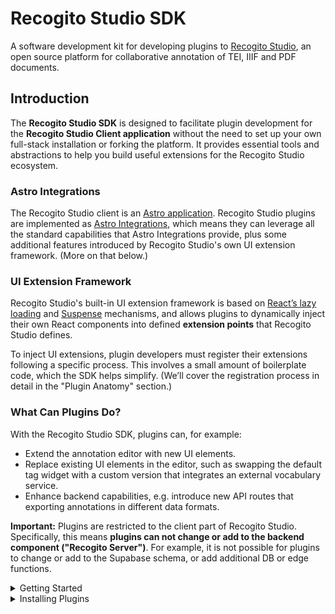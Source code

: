 # Recogito Studio SDK

A software development kit for developing plugins to [Recogito Studio](https://recogitostudio.org/), an open source platform for collaborative annotation of TEI, IIIF and PDF documents.

## Introduction

The __Recogito Studio SDK__ is designed to facilitate plugin development for the __Recogito Studio Client application__ without the need to set up your own full-stack installation or forking the platform. It provides essential tools and abstractions to help you build useful extensions for the Recogito Studio ecosystem.

### Astro Integrations

The Recogito Studio client is an [Astro application](https://astro.build/). Recogito Studio plugins are implemented as [Astro Integrations](https://docs.astro.build/en/guides/integrations-guide/), which means they can leverage all the standard capabilities that Astro Integrations provide, plus some additional features introduced by Recogito Studio's own UI extension framework. (More on that below.)

### UI Extension Framework

Recogito Studio's built-in UI extension framework is based on [React’s lazy loading](https://react.dev/reference/react/lazy) and [Suspense](https://react.dev/reference/react/Suspense) mechanisms, and allows plugins to dynamically inject their own React components into defined __extension points__ that Recogito Studio defines.

To inject UI extensions, plugin developers must register their extensions following a specific process. This involves a small amount of boilerplate code, which the SDK helps simplify. (We’ll cover the registration process in detail in the "Plugin Anatomy" section.)

### What Can Plugins Do?

With the Recogito Studio SDK, plugins can, for example:

- Extend the annotation editor with new UI elements.
- Replace existing UI elements in the editor, such as swapping the default tag widget with a custom version that integrates an external vocabulary service.
- Enhance backend capabilities, e.g. introduce new API routes that exporting annotations in different data formats.

__Important:__ Plugins are restricted to the client part of Recogito Studio. Specifically, this means __plugins can not change or add to the backend component ("Recogito Server")__. For example, it is not possible for plugins to change or add to the Supabase schema, or add additional DB or edge functions.

<details>
<summary>Getting Started</summary>

## Getting Started

The following steps walk you through the development of a __Hello World__ plugin that adds a simple message to the annotation editor.

> You can find the full result of this tutorial in this repository: [recogito/plugin-hello-world](https://github.com/recogito/plugin-hello-world).

### Prerequisites

Before starting, make sure you have the following installed:

- NodeJS (version 20 recommended)
- npm

### Step 1: Initialize a New Plugin Project

Create a new directory for your plugin and initialize an npm project:

```sh
mkdir hello-world-plugin
cd hello-world-plugin
npm init -y
```

Install the following dev dependencies:

```sh
npm install --save-dev @types/node @types/react @types/react-dom typescript
npm install --save-dev astro react react-dom
```

Then, install the Recogito Studio SDK as runtime dependencies:

```sh
npm install @recogito/studio-sdk
```

### Step 2: Configure TypeScript

Create a tsconfig.json file in your project root:

```json
{
  "compilerOptions": {
    "allowJs": true,
    "allowSyntheticDefaultImports": true,
    "baseUrl": ".",
    "declaration": true,
    "declarationMap": true,
    "isolatedModules": true,
    "jsx": "react-jsx",
    "lib": ["ESNext", "DOM", "DOM.Iterable"],
    "module": "ESNext",
    "moduleResolution": "bundler",
    "outDir": "dist",
    "resolveJsonModule": true,
    "skipLibCheck": true,
    "strict": true,
    "target": "ESNext",
  },
  "include": ["src", "test"],
  "exclude": ["node_modules", "dist"],
}
```

Make sure the following lines are in your `package.json`:

```jsonc
{
  // ...
  "type": "module",
  "files": [
    "dist"
  ],
  "scripts": {
    "build": "tsc"
  }
}

```

### Step 3: Create the Plugin Entry Point

Inside the `src` directory, create a file called `index.ts`. This file is your main plugin entry point that will get registered by Recogito Studio. It __must provide a default export__, which __must be an Astro Integration.__

```ts
import type { AstroIntegration } from 'astro';

const plugin = (): AstroIntegration  => ({
  name: 'hello-world-plugin',
  hooks: {
    'astro:config:setup': ({ config, logger }) => {
      // We will later register our extension here!
    }
  }
});

export default plugin;
```

Your plugin package must expose this default as the root module. Include the following in your `package.json`: 

```jsonc
{
  // ...
  "exports": {
    // Main module entry point – the default Astro Integration export
    ".": "./dist/index.js",
  },
}
```

### Step 4: Install the Test Application Template

At this point, you have a technically valid Recogito Plugin. It doesn't actually do anything yet. But it will correctly register itself with Recogito Studio when you start it.

Therefore, this is a good time to set up the __test application__ included with the SDK. The test application provides a convenient development environment you can use to:

- test if your plugin gets correctly registered as an Astro Integration.
- preview the UI extensions they provide (none yet – but we'll get to that).

To set up the test application template, run:

```sh
npx copy-template
```

This will copy the test application to a `.dev` folder in your project. We recommend adding the following line to your project's `package.json`, so you can conveniently start the test application using `npm run dev`:

```jsonc
{
  // ...
  "scripts": {
    "dev": "npm start --prefix .dev/",
    //...
  },

```

### Step 5: Configure the Test Application

Set up the test application to use your plugin. Open `.dev/package.json` and add your plugin as a file dependency.

```jsonc
  "dependencies": {
    "@astrojs/node": "^9.0.2",
    "@astrojs/react": "^4.2.0",
    "@types/react": "^19.0.8",
    "@types/react-dom": "^19.0.3",
    "react": "^19.0.0",
    "react-dom": "^19.0.0",
    // Add this
    "hello-world-plugin": "file:../package.json"
  }
```

Edit the Astro configuration in `.dev/astro.config-mjs`.

```js
import { defineConfig } from 'astro/config';
import react from '@astrojs/react';
import node from '@astrojs/node';

// Add this
import HelloWorldPlugin from 'hello-world-plugin';

export default defineConfig({
  integrations: [
    react(),
    // Add this
    HelloWorldPlugin()
  ],
  devToolbar: {
    enabled: false
  },
  adapter: node({
    mode: 'standalone'
  })
});
```
Congratulations. This sets up the foundation for your plugin! 

- Run `npm install`.
- Run `npm run build` to build your plugin.
- Run `npm run dev` to start the test application.

### Step 6: Create a UI Extension

Next we'll add a __React component__ that displays a "Hello World" message in the annotation editor. Create a new file `HelloWorldMessage.tsx` inside the `src` directory:

```tsx
export const HelloWorldMessage = () => {
  
  return (
    <div>Hello World</div>
  );

}
```

We'll configure our plugin so that it exports this React component for the `annotation:*:annotation-editor` extension point. This extension point is a slot at the bottom of the annotation editor.

Edit your `index.ts` file to register the component as a UI extension:

```ts
import type { AstroIntegration } from 'astro';
import { Extension, registerExtensions } from '@recogito/studio-sdk';

export const HelloWorldEditorMessageExtension: Extension = {

  name: 'hello-world-message',

  module_name: 'recogito-hello-world-plugin',

  component_name: 'HelloWorldMessage',

  extension_point: 'annotation:*:annotation-editor'

}

const plugin = (): AstroIntegration  => ({
  name: 'hello-world-plugin',
  hooks: {
    'astro:config:setup': ({ config, logger }) => {
      // This registers the UI extension in Recogito Studio
      registerExtensions(HelloWorldEditorMessageExtension, config, logger);
    }
  }
});

export default plugin;
```

Finally: your plugin's `package.json` must expose each UI extension as a sub-module. Add this to your `package.json`:

```jsonc
{
  // ...
  "exports": {
    // Main module entry point – the default Astro Integration export
    ".": "./dist/index.js",
    // Module export for the HelloWorldMessage UI extension
    "./HelloWorldMessage": "./dist/extensions/HelloWorldMessage.js"
  },
}
```

### Step 7: Test Your Extension

At this point, you have a–basic, but fully functional–Recogito Studio plugin. Before deploying to Recogito, let's test it in the SDK test application.

- Build your plugin package.

```bash
npm run build
```

- Add your plugin package to the test application as a dependency. (We can do this without publishing the package, by usinga  local file link.) Add the following to your `.dev/package.json`:

```jsonc
{
  //...
  "dependencies": {
    //...
    "@recogito/plugin-hello-world": "file:../"
  }
}
```

- Configure the test app to use the Astro Integration exposed by your package. Add the following to your `.dev/astro.config.mjs`:

```js
import { defineConfig } from 'astro/config';
import react from '@astrojs/react';
import node from '@astrojs/node';

// This imports the plugin to the Astro config
import HelloWorldPlugin from '@recogito/plugin-hello-world';

export default defineConfig({
  integrations: [
    react(),
    // Add the plugin here
    HelloWorldPlugin()
  ],
  devToolbar: {
    enabled: false
  },
  adapter: node({
    mode: 'standalone'
  })
});
```

Almost done! Now run `npm install`, `npm run dev` and point your browser to <http://localhost:4321/>. You should see the plugin registered in the test page, and a preview of the 'Hello World' React component.

![Recogito Studio plugin test page](screenshot.png)
</details>

<details>
<summary>Installing Plugins</summary>

## Installing Plugins

To install a plugin into your Recogito Studio instance you need to __publish__ them. You can either do this by:

- Publishing the plugin as a [package on the npm registry](https://docs.npmjs.com/cli/v8/commands/npm-publish).
- Making your project repository public on Github, enabling people to [install the package directly from there](https://www.geeksforgeeks.org/how-to-install-an-npm-package-directly-from-github/).

### Installation

A Recogito Studio plugin is just an Astro Integration, therefore you can follow [Astro's standard installation procedure](https://docs.astro.build/en/guides/integrations-guide/). __Note:__ at the moment we only support [manual installation](https://docs.astro.build/en/guides/integrations-guide/).

1. In your Recogito Studio Client folder, install the npm package: `npm install <plugin-package-to-install>`
2. Add the plugin the `astro.config.mjs` file:

```diff
import { defineConfig } from 'astro/config';
+ import PluginToInstall from 'plugin-package';

export default defineConfig({
+  integrations: [
+    PluginToInstall()
+  ]
});
```
Note that plugins may support additional config options at this step. Refer to the plugin's documentation for details.
</details>





